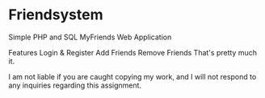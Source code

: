 # Friendsystem
Simple PHP and SQL MyFriends Web Application

Features
Login & Register Add Friends Remove Friends
That's pretty much it.

I am not liable if you are caught copying my work, and I will not respond to any inquiries regarding this assignment.
